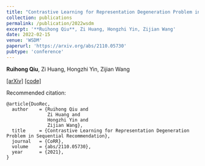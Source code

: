 ```yaml
---
title: "Contrastive Learning for Representation Degeneration Problem in Sequential Recommendation"
collection: publications
permalink: /publication/2022wsdm
excerpt: '**Ruihong Qiu**, Zi Huang, Hongzhi Yin, Zijian Wang'
date: 2022-02-15
venue: 'WSDM'
paperurl: 'https://arxiv.org/abs/2110.05730'
pubtype: 'conference'
---
```

**Ruihong Qiu**, Zi Huang, Hongzhi Yin, Zijian Wang

[\[arXiv\]](https://arxiv.org/abs/2110.05730)
[\[code\]](https://github.com/RuihongQiu/DuoRec)

Recommended citation:
```
@article{DuoRec,
  author    = {Ruihong Qiu and
               Zi Huang and
               Hongzhi Yin and
               Zijian Wang},
  title     = {Contrastive Learning for Representation Degeneration Problem in Sequential Recommendation},
  journal   = {CoRR},
  volume    = {abs/2110.05730},
  year      = {2021},
}
```